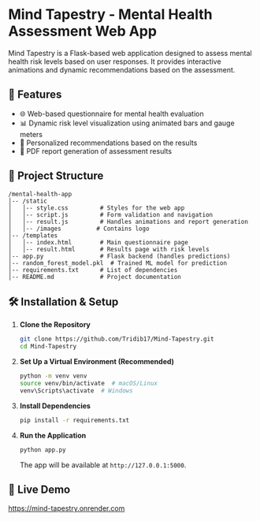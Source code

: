 # Mind Tapestry - Mental Health Assessment Web App

Mind Tapestry is a Flask-based web application designed to assess mental health risk levels based on user responses. It provides interactive animations and dynamic recommendations based on the assessment.

## 🚀 Features
- 🌐 Web-based questionnaire for mental health evaluation
- 📊 Dynamic risk level visualization using animated bars and gauge meters
- 🎯 Personalized recommendations based on the results
- 📄 PDF report generation of assessment results

## 📂 Project Structure
```
/mental-health-app
│-- /static
│   │-- style.css         # Styles for the web app
│   │-- script.js         # Form validation and navigation
│   │-- result.js         # Handles animations and report generation
│   │-- /images          # Contains logo
│-- /templates
│   │-- index.html        # Main questionnaire page
│   │-- result.html       # Results page with risk levels
│-- app.py                # Flask backend (handles predictions)
│-- random_forest_model.pkl  # Trained ML model for prediction
│-- requirements.txt      # List of dependencies
│-- README.md             # Project documentation
```

## 🛠️ Installation & Setup
1. **Clone the Repository**
   ```bash
   git clone https://github.com/Tridib17/Mind-Tapestry.git
   cd Mind-Tapestry
   ```

2. **Set Up a Virtual Environment (Recommended)**
   ```bash
   python -m venv venv
   source venv/bin/activate  # macOS/Linux
   venv\Scripts\activate  # Windows
   ```

3. **Install Dependencies**
   ```bash
   pip install -r requirements.txt
   ```

4. **Run the Application**
   ```bash
   python app.py
   ```
   The app will be available at `http://127.0.0.1:5000`.

## 🔗 Live Demo
https://mind-tapestry.onrender.com